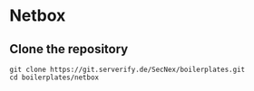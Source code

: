 # Netbox

## Clone the repository

```shell
git clone https://git.serverify.de/SecNex/boilerplates.git
cd boilerplates/netbox
```